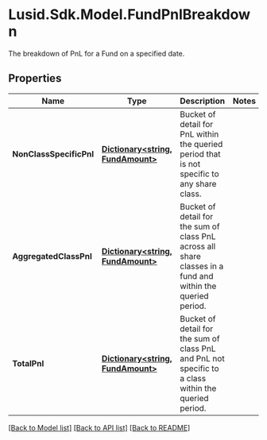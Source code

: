 # Lusid.Sdk.Model.FundPnlBreakdown
The breakdown of PnL for a Fund on a specified date.

## Properties

Name | Type | Description | Notes
------------ | ------------- | ------------- | -------------
**NonClassSpecificPnl** | [**Dictionary&lt;string, FundAmount&gt;**](FundAmount.md) | Bucket of detail for PnL within the queried period that is not specific to any share class. | 
**AggregatedClassPnl** | [**Dictionary&lt;string, FundAmount&gt;**](FundAmount.md) | Bucket of detail for the sum of class PnL across all share classes in a fund and within the queried period. | 
**TotalPnl** | [**Dictionary&lt;string, FundAmount&gt;**](FundAmount.md) | Bucket of detail for the sum of class PnL and PnL not specific to a class within the queried period. | 

[[Back to Model list]](../README.md#documentation-for-models) [[Back to API list]](../README.md#documentation-for-api-endpoints) [[Back to README]](../README.md)

